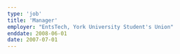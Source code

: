 ```yaml
---
type: 'job'
title: 'Manager'
employer: "EntsTech, York University Student's Union"
enddate: 2008-06-01 
date: 2007-07-01
---
```

